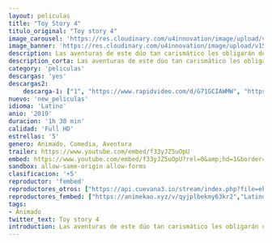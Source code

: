 ```yaml
---
layout: peliculas
title: "Toy Story 4"
titulo_original: "Toy story 4"
image_carousel: 'https://res.cloudinary.com/u4innovation/image/upload/v1561170674/toy4-poster-min_uytyos.jpg'
image_banner: 'https://res.cloudinary.com/u4innovation/image/upload/v1561170675/toy4-banner-min_mrlm6n.jpg'
description: Las aventuras de este dúo tan carismático les obligarán de nuevo salir al extraño y gigantesco mundo exterior, en una nueva misión imposible. Con la ayuda de sus amigos, pondrán todo su empeño en cumplir su objetivo y volver a casa sanos y salvos. Protegiéndose y apoyándose unos en otros, juntos conseguirán solucionar el gran problema que tienen entre manos y que pone en riesgo su futuro unidos. Hazañas casi imposibles, mucho humor, compañerismo, confianza, y sobretodo, la amistad, serán algunos de los temas que trate esta cuarta parte de la historia de los juguetes animados más conocidos del cine.
description_corta: Las aventuras de este dúo tan carismático les obligarán de nuevo salir al extraño y gigantesco mundo exterior, en una nueva misión imposible. Con la ayuda de sus amigos, pondrán todo su empeño en cumplir su objetivo y volver a casa sanos y salvos. Protegiéndose y apoyándose unos en otros, juntos...
category: 'peliculas'
descargas: 'yes'
descargas2:
    descarga-1: ["1", "https://www.rapidvideo.com/d/G71GCIAWMW", "https://www.google.com/s2/favicons?domain=openload.co","OpenLoad","https://res.cloudinary.com/imbriitneysam/image/upload/v1541473684/mexico.png", "Latino", "Full HD"]
nuevo: 'new_peliculas'
idioma: 'Latino'
anio: '2019'
duracion: '1h 30 min'
calidad: 'Full HD'
estrellas: '5'
genero: Animado, Comedia, Aventura
trailer: https://www.youtube.com/embed/f33yJZ5uOpU
embed: https://www.youtube.com/embed/f33yJZ5uOpU?rel=0&amp;hd=1&border=0&wmode=opaque&enablejsapi=1&modestbranding=1&controls=1&showinfo=1
sandbox: allow-same-origin allow-forms
clasificacion: '+5'
reproductor: 'fembed'
reproductores_otros: ["https://api.cuevana3.io/stream/index.php?file=ek5lbm9xYWNrS0xYMTZLa2xNbkdvY3ZTb3BtZng4TGp6ZFpobGFMUGtPTFJ5SnFUWU5MSzZkUFhZR1JwbTVha25KR1VvcVBWMGVMWWtaYWhvSkhWNTVXY2FtdG1tWmZTc0tTSGtYdW13TW1Xa2FDaVo0WFgxTkRNbDZGM3g5VFh5WjFrWjJ1WWthdVZsV2Ry","Latino","https://gdriveplayer.me/embed2.php?link=1rSOm3tTOiqhdE%252BYP29fMgdLwdWxSPHTeD9zeVFuiElfcfEI3XzTIKLEFfmkfA7c1RhQ%252FzcZliu576kzeyohKCW7IzKBfFxw3IzgZc6RKDPIVwGLOuEn3kCwg2JBiCD2OO%252BAUlMDaWi9Hbf4q3uQt4u36ethnAPxfAYJPNQI28xi7BrXNgEKsC5%252BNJT4Hh8fv9GglMFNKWP64jWzQWXAUF","Latino","https://gdriveplayer.me/embed2.php?link=0db8bcF63%252BqSQdnX2xckYAjbwCg95e7CC7b4UhbhiP4Cjx4QW%252FIkHPUOaFrKg%252BBgXUyzkQj%252FcMmk2Mx99cWlZTjSYPJZlIpIDerE74LEDFRbXi1jbhdR3znTvhGv082qR6KnL2ZU0UB7Z6Dk7AhVXvrN2jf7O8RJcY9SCDJbewPWCEFTY6qL1aAAhZu4D%252FAFfK3QUdMhD0t6tjUP5ya75Y","Latino","https://mstream.space/nnk9oncyidzz","Latino","https://mstream.space/f0w4xvrxxadk","Latino"]
reproductores_fembed: ["https://animekao.xyz/v/qyjplbekmy63kr2","Latino","https://feurl.com/v/88r8ga8wxkn8xp0","Latino","https://feurl.com/v/gqnjda-xn4wx5l2","Latino"]
tags:
- Animado
twitter_text: Toy story 4
introduction: Las aventuras de este dúo tan carismático les obligarán de nuevo salir al extraño y gigantesco mundo exterior, en una nueva misión imposible. Con la ayuda de sus amigos, pondrán todo su empeño en cumplir su objetivo y volver a casa sanos y salvos. Protegiéndose y apoyándose unos en otros, juntos..
---
```












